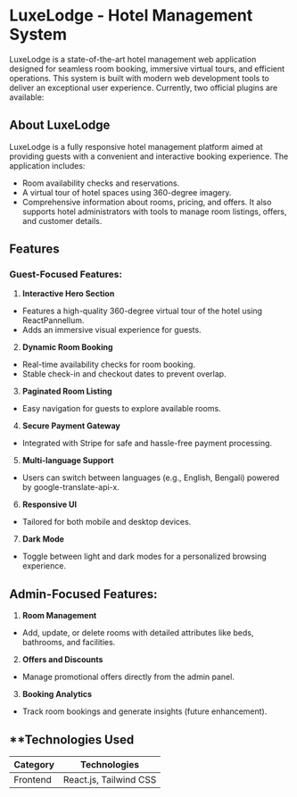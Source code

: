 # LuxeLodge - Hotel Management System

LuxeLodge is a state-of-the-art hotel management web application designed for seamless room booking, immersive virtual tours, and efficient operations. This system is built with modern web development tools to deliver an exceptional user experience.
Currently, two official plugins are available:

## About LuxeLodge
LuxeLodge is a fully responsive hotel management platform aimed at providing guests with a convenient and interactive booking experience. The application includes:
- Room availability checks and reservations.
- A virtual tour of hotel spaces using 360-degree imagery.
- Comprehensive information about rooms, pricing, and offers.
It also supports hotel administrators with tools to manage room listings, offers, and customer details.

## Features
### Guest-Focused Features:
1. **Interactive Hero Section**
 - Features a high-quality 360-degree virtual tour of the hotel using ReactPannellum.
 - Adds an immersive visual experience for guests.

2. **Dynamic Room Booking**
- Real-time availability checks for room booking.
- Stable check-in and checkout dates to prevent overlap.

3. **Paginated Room Listing**
- Easy navigation for guests to explore available rooms.

4. **Secure Payment Gateway**
- Integrated with Stripe for safe and hassle-free payment processing.

5. **Multi-language Support**
- Users can switch between languages (e.g., English, Bengali) powered by google-translate-api-x.

6. **Responsive UI**
- Tailored for both mobile and desktop devices.

7. **Dark Mode**
- Toggle between light and dark modes for a personalized browsing experience.

## Admin-Focused Features:
1. **Room Management**
- Add, update, or delete rooms with detailed attributes like beds, bathrooms, and facilities.
2. **Offers and Discounts**
- Manage promotional offers directly from the admin panel.
3. **Booking Analytics**
- Track room bookings and generate insights (future enhancement).

## **Technologies Used
| Category                        | Technologies                                    |
|:--------------------------------|:-----------------------------------------------:|
| Frontend	                      | React.js, Tailwind CSS
